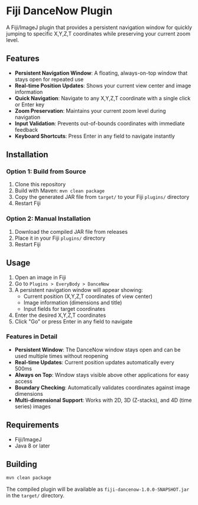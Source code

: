 # Fiji DanceNow Plugin

A Fiji/ImageJ plugin that provides a persistent navigation window for quickly jumping to specific X,Y,Z,T coordinates while preserving your current zoom level.

## Features

- **Persistent Navigation Window**: A floating, always-on-top window that stays open for repeated use
- **Real-time Position Updates**: Shows your current view center and image information
- **Quick Navigation**: Navigate to any X,Y,Z,T coordinate with a single click or Enter key
- **Zoom Preservation**: Maintains your current zoom level during navigation
- **Input Validation**: Prevents out-of-bounds coordinates with immediate feedback
- **Keyboard Shortcuts**: Press Enter in any field to navigate instantly

## Installation

### Option 1: Build from Source
1. Clone this repository
2. Build with Maven: `mvn clean package`
3. Copy the generated JAR file from `target/` to your Fiji `plugins/` directory
4. Restart Fiji

### Option 2: Manual Installation
1. Download the compiled JAR file from releases
2. Place it in your Fiji `plugins/` directory
3. Restart Fiji

## Usage

1. Open an image in Fiji
2. Go to `Plugins > EveryBody > DanceNow`
3. A persistent navigation window will appear showing:
   - Current position (X,Y,Z,T coordinates of view center)
   - Image information (dimensions and title)
   - Input fields for target coordinates
4. Enter the desired X,Y,Z,T coordinates
5. Click "Go" or press Enter in any field to navigate

### Features in Detail

- **Persistent Window**: The DanceNow window stays open and can be used multiple times without reopening
- **Real-time Updates**: Current position updates automatically every 500ms
- **Always on Top**: Window stays visible above other applications for easy access
- **Boundary Checking**: Automatically validates coordinates against image dimensions
- **Multi-dimensional Support**: Works with 2D, 3D (Z-stacks), and 4D (time series) images

## Requirements

- Fiji/ImageJ
- Java 8 or later

## Building

```bash
mvn clean package
```

The compiled plugin will be available as `fiji-dancenow-1.0.0-SNAPSHOT.jar` in the `target/` directory.

